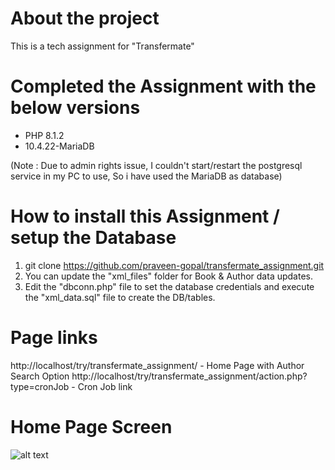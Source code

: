 # About the project
This is a tech assignment for "Transfermate"

# Completed the Assignment with the below versions
* PHP 8.1.2
* 10.4.22-MariaDB 

(Note : Due to admin rights issue, I couldn't start/restart the postgresql service in my PC to use, So i have used the MariaDB as database)

# How to install this Assignment / setup the Database
1. git clone https://github.com/praveen-gopal/transfermate_assignment.git
2. You can update the "xml_files" folder for Book & Author data updates.
3. Edit the "dbconn.php" file to set the database credentials and execute the "xml_data.sql" file to create the DB/tables.

# Page links 
http://localhost/try/transfermate_assignment/  							- Home Page with Author Search Option 
http://localhost/try/transfermate_assignment/action.php?type=cronJob 	- Cron Job link

# Home Page Screen 

![alt text](https://github.com/praveen-gopal/transfermate_assignment/home_page.png?raw=true)
